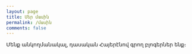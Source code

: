 ```yaml
---
layout: page
title: Մեր մասին
permalink: /մասին
comments: false
---
```


Մենք անկողմանակալ, դասական Հայերէնով գրող բլոգերներ ենք։
